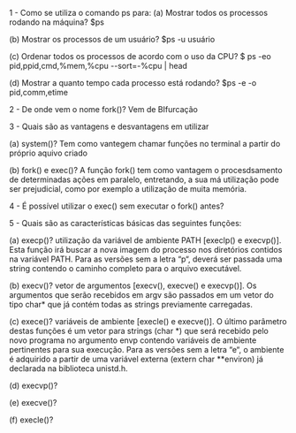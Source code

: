 1 - Como se utiliza o comando ps para:
(a) Mostrar todos os processos rodando na máquina?
  $ps

(b) Mostrar os processos de um usuário?
  $ps -u usuário

(c) Ordenar todos os processos de acordo com o uso da CPU?
  $ ps -eo pid,ppid,cmd,%mem,%cpu --sort=-%cpu | head

(d) Mostrar a quanto tempo cada processo está rodando?
  $ps -e -o pid,comm,etime

2 - De onde vem o nome fork()?
 Vem de BIfurcação

3 - Quais são as vantagens e desvantagens em utilizar

(a) system()?
Tem como vantegem chamar funções no terminal a partir do próprio aquivo criado

(b) fork() e exec()?
A função fork() tem como vantagem o procesdsamento de determinadas ações em paralelo, entretando, a sua má utilização pode ser prejudicial, como por exemplo a utilização de muita memória.

4 - É possível utilizar o exec() sem executar o fork() antes?

5 - Quais são as características básicas das seguintes funções:

(a) execp()?
utilização da variável de ambiente PATH [execlp() e execvp()]. Esta função irá buscar a nova imagem do processo nos diretórios contidos na variável PATH. Para as versões sem a letra “p“, deverá ser passada uma string contendo o caminho completo para o arquivo executável.

(b) execv()?
vetor de argumentos [execv(), execve() e execvp()]. Os argumentos que serão recebidos em argv são passados em um vetor do tipo char* que já contém todas as strings previamente carregadas.

(c) exece()?
variáveis de ambiente [execle() e execve()]. O último parâmetro destas funções é um vetor para strings (char *) que será recebido pelo novo programa no argumento envp contendo variáveis de ambiente pertinentes para sua execução. Para as versões sem a letra “e“, o ambiente é adquirido a partir de uma variável externa (extern char **environ) já declarada na biblioteca unistd.h.

(d) execvp()?


(e) execve()?


(f) execle()?


